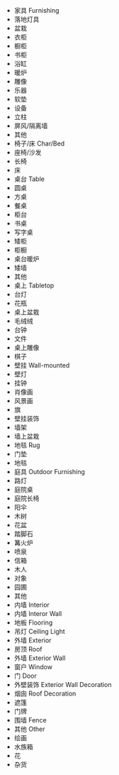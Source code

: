 - 家具 Furnishing
 - 落地灯具
 - 盆栽
 - 衣柜
 - 橱柜
 - 书柜
 - 浴缸
 - 暖炉
 - 雕像
 - 乐器
 - 软垫
 - 设备
 - 立柱
 - 屏风/隔离墙
 - 其他
- 椅子/床 Char/Bed
 - 座椅/沙发
 - 长椅
 - 床
- 桌台 Table
 - 圆桌
 - 方桌
 - 餐桌
 - 柜台
 - 书桌
 - 写字桌
 - 矮柜
 - 柜橱
 - 桌台暖炉
 - 矮墙
 - 其他
- 桌上 Tabletop
 - 台灯
 - 花瓶
 - 桌上盆栽
 - 毛绒绒
 - 台钟
 - 文件
 - 桌上雕像
 - 棋子
- 壁挂 Wall-mounted
 - 壁灯
 - 挂钟
 - 肖像画
 - 风景画
 - 旗
 - 壁挂装饰
 - 墙架
 - 墙上盆栽
- 地毯 Rug
 - 门垫
 - 地毯
- 庭具 Outdoor Furnishing
 - 路灯
 - 庭院桌
 - 庭院长椅
 - 阳伞
 - 木树
 - 花盆
 - 踏脚石
 - 篝火炉
 - 喷泉
 - 信箱
 - 木人
 - 对象
 - 园圃
 - 其他
- 内墙 Interior
 - 内墙 Interor Wall
 - 地板 Flooring
 - 吊灯 Ceiling Light
- 外墙 Exterior
 - 房顶 Roof
 - 外墙 Exterior Wall
 - 窗户 Window
 - 门 Door
- 外壁装饰 Exterior Wall Decoration
 - 烟囱 Roof Decoration
 - 遮篷
 - 门牌
 - 围墙 Fence
- 其他 Other
 - 绘画
 - 水族箱
 - 花
 - 杂货